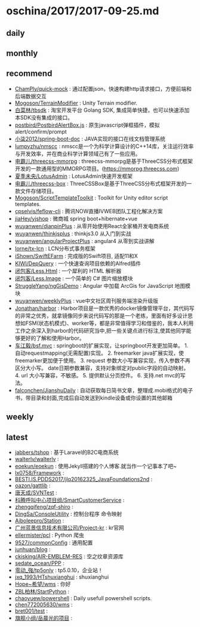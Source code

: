# oschina/2017/2017-09-25.md



## daily



## monthly



## recommend

- [ChamPly/quick-mock](http://git.oschina.net/team_champly/quick-mock) : 通过配置json，快速构建http请求接口，方便前端和后端数据交互
- [Mogoson/TerrainModifier](http://git.oschina.net/Mogoson/TerrainModifier) : Unity Terrain modifier.
- [白菜林/tbsdk](http://git.oschina.net/lyhuilin/tbsdk) : 淘宝开发平台 Golang SDK, 集成简单快捷，也可以快速添加本SDK没有集成的接口。
- [postbird/PostbirdAlertBox.js](http://git.oschina.net/postbird/PostbirdAlertBox.js) : 原生javascript弹框插件，模拟 alert/confirm/prompt
- [小柒2012/spring-boot-doc](http://git.oschina.net/52itstyle/spring-boot-doc) : JAVA实现的接口在线文档管理系统
- [lumpyzhu/nmscc](http://git.oschina.net/lumpyzhu/nmscc) : nmscc是一个为科学计算设计的C++14库，关注运行效率与开发效率，并在商业科学计算领域己有了一些应用。
- [电霸儿/threecss-mmorpg](http://git.oschina.net/dianbaer/threecss-mmorpg) : threecss-mmorpg是基于ThreeCSS分布式框架开发的一款通用型的MMORPG项目。(https://mmorpg.threecss.com)
- [夏季未央/LotusAdmin](http://git.oschina.net/wenhainan/LotusAdmin) : LotusAdmin快速开发框架
- [电霸儿/threecss-box](http://git.oschina.net/dianbaer/threecss-box) : ThreeCSSBox是基于ThreeCSS分布式框架开发的一款文件存储项目。
- [Mogoson/ScriptTemplateToolkit](http://git.oschina.net/Mogoson/ScriptTemplateToolkit) : Toolkit for Unity editor script templates.
- [cpselvis/feflow-cli](http://git.oschina.net/cpselvis/feflow-cli) : 腾讯NOW直播IVWEB团队工程化解决方案
- [jiaHey/yjshop](http://git.oschina.net/jiaH/yjshop) : 微商城 spring boot+hibernate+vue
- [wuyanwen/dianpinPlus](http://git.oschina.net/wuyanwen/dianpinPlus) : 从零开始使用React全家桶开发电商系统
- [wuyanwen/thinkjsplus](http://git.oschina.net/wuyanwen/thinkjsplus) : thinkjs3.0 从入门到实战
- [wuyanwen/angularProjectPlus](http://git.oschina.net/wuyanwen/angularProjectPlus) : angular4 从零到实战讲解
- [lorne/tx-lcn](http://git.oschina.net/wangliang1991/tx-lcn) : LCN分布式事务框架
- [iShown/SwiftEFarm](http://git.oschina.net/iShown/SwiftEFarm) : 完成版的Swift项目, 适配11和X
- [KIWI/DepQuery](http://git.oschina.net/MrWood/DepQuery) : 一个快速查询项目依赖的Alfred插件
- [闭包客/Less.Html](http://git.oschina.net/bibaoke/Less.Html) : 一个犀利的 HTML 解析器
- [闭包客/Less.Image](http://git.oschina.net/bibaoke/Less.Image) : 一个简单的 C# 图片缩放模块
- [StruggleYang/ngGisDemo](http://git.oschina.net/StruggleYang/ngGisDemo) : Angular 中加载 ArcGis for JavaScript 地图模块
- [wuyanwen/weeklyPlus](http://git.oschina.net/wuyanwen/weeklyPlus) : vue中文社区周刊服务端渲染升级版
- [Jonathan/harbor](http://git.oschina.net/jonothan/harbor) : Harbor项目是一款优秀的docker镜像管理平台，其代码写的非常之优秀，就拿镜像同步来说代码写的那是一个老练，里面有好多设计思想如FSM(状态机模式)、worker等，都是非常值得学习和借鉴的，我本人利用工作之余深入到harbor的代码研究当中,把一些关键点进行标注,使其他同学能够更好的了解和使用Harbor。
- [车江毅/bsf.mvc](http://git.oschina.net/chejiangyi/bsf.mvc) : springboot的扩展实现，让springboot开发更加简单。 1. 自动requestmapping(无需配置)实现。 2. freemarker java扩展实现，使freemarker更加便于使用。 3. request 参数大小写兼容实现，传入参数不再区分大小写。 date日期参数兼容，支持对象绑定对public字段的自动映射。 4. url 大小写兼容，不敏感。 5. 提供默认分页控件。 6. 支持.net mvc的写法。
- [falconchen/JianshuDaily](http://git.oschina.net/falcon/JianshuDaily) : 自动获取每日简书文章，整理成.mobi格式的电子书，带目录和封面,完成后自动发送到kindle设备或你设置的其他邮箱


## weekly



## latest

- [jabbers/tshop](http://git.oschina.net/jabbers/tshop) : 基于Laravel的B2C电商系统
- [walterlv/walterlv](http://git.oschina.net/walterlv/walterlv) : 
- [eoekun/eoekun](http://git.oschina.net/eoekun/eoekun) : 使用Jekyll搭建的个人博客.就当作一个记事本了吧~
- [lx0758/Framework](http://git.oschina.net/lx0758/Framework) : 
- [BESTI.IS.PDDS2017/jlq20162325_JavaFoundations2nd](http://git.oschina.net/pdds2017/jlq20162325_JavaFoundations2nd) : 
- [oazon/gattlib](http://git.oschina.net/oazon/gattlib) : 
- [唐天成/SVNTest](http://git.oschina.net/tangtiancheng/SVNTest) : 
- [科腾呼叫中心项目组/SmartCustomerService](http://git.oschina.net/gzkitCallCenter/SmartCustomerServicr) : 
- [zhengqifeng/zqf-shiro](http://git.oschina.net/supperzh/zqf-shiro) : 
- [DingSa/ConsoleUtility](http://git.oschina.net/dingsa/ConsoleUtility) : 控制台程序 命令映射
- [Aiboleepro/Station](http://git.oschina.net/aiboleepro/Station) : 
- [广州蓝景信息技术有限公司/Project-kr](http://git.oschina.net/bluej/Project-kr) : kr官网
- [ellermister/pcl](http://git.oschina.net/apiorg/pcl) : Python 爬虫
- [9527/commonConfig](http://git.oschina.net/zero89/commonConfig) : 通用配置
- [junhuan/blog](http://git.oschina.net/junhuan/blog) : 
- [ckisking/AIR-EMBLEM-RES](http://git.oschina.net/ckisking/AIR-EMBLEM-RES) : 空之纹章资源库
- [sedate_ocean/PPP](http://git.oschina.net/sedate_ocean/PPP) : 
- [零动_強/tp5only](http://git.oschina.net/CMSLOVE/tp5only) : tp5.0.10，企业站！
- [jxq_1993/HTshuxianghui](http://git.oschina.net/GetReadyNow/htshuxianghui) : shuxianghui
- [Hope~希望/wms](http://git.oschina.net/zhaozeteng/wms) : 你好
- [ZBL柏林/StartPython](http://git.oschina.net/zbl812920365/StartPython) : 
- [chaoyuew/powershell](http://git.oschina.net/chaoyuew/powershell) : Daily usefull powershell scripts.
- [chen772005630/wms](http://git.oschina.net/chen772005630/wms) : 
- [bret001/test](http://git.oschina.net/bret001/test) : 
- [旗舰小组/岳晨光的项目](http://git.oschina.net/qijianxiaozu/YueChengGuangDeXiangMu) : 